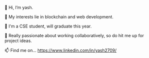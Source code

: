 👋 Hi, I’m yash. 

🌌 My interests lie in blockchain and web development.

🌱 I'm a CSE student, will graduate this year.

👀 Really passionate about working collaboratively, so do hit me up for project ideas.

📫 Find me on... https://www.linkedin.com/in/yash2709/

<!---
aster2709/aster2709 is a ✨ special ✨ repositose its `README.md` (this file) appears on your GitHub profile.
You can click the Preview link to take a look at your changes.
--->
